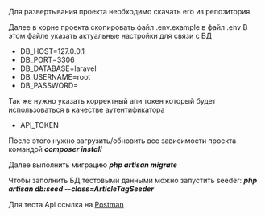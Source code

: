 Для развертывания проекта необходимо скачать его из репозитория

Далее в корне проекта скопировать файл .env.example в файл .env В этом файле указать актуальные настройки для связи с БД
- DB_HOST=127.0.0.1
- DB_PORT=3306
- DB_DATABASE=laravel
- DB_USERNAME=root
- DB_PASSWORD=

Так же нужно указать корректный апи токен который будет использоваться в качестве аутентификатора

- API_TOKEN

После этого нужно загрузить/обновить все зависимости проекта командой ***composer install***

Далее выполнить миграцию ***php artisan migrate***

Чтобы заполнить БД тестовыми данными можно запустить seeder: ***php artisan db:seed --class=ArticleTagSeeder***

Для теста Api ссылка на [Postman](https://www.getpostman.com/collections/efc6b0189a09bc30a379)
